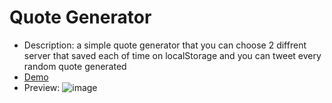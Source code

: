 # Quote Generator
   - Description: a simple quote generator that you can choose 2 diffrent server that saved each of time on localStorage and you can tweet every random quote generated
   - <a href="https://farzadforuozanfar.github.io/Mini-JavaScript-Projects/quote_generator">Demo</a>
   - Preview: ![image](https://github.com/FarzadForuozanfar/Mini-JavaScript-Projects/assets/91725214/bd2bcf00-97ae-4cd7-bf95-ce584c616387)